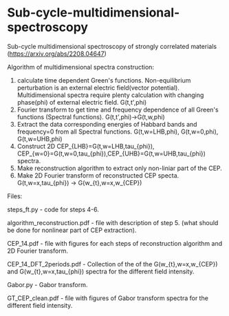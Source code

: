 # Sub-cycle-multidimensional-spectroscopy
Sub-cycle multidimensional spectroscopy of  strongly correlated materials (https://arxiv.org/abs/2208.04647)

Algorithm of multidimensional spectra construction:
1) calculate time dependent Green's functions. Non-equilibrium perturbation is an external electric field(vector potential). Multidimensional spectra require plenty calculation with changing phase(phi) of external electric field. G(t,t',phi)
2) Fourier transform to get time and frequency dependence of all Green's functions (Spectral functions). G(t,t',phi)->G(t,w,phi)
3) Extract the data corresponding energies of Habbard bands and frequency=0 from all Spectral functions.  G(t,w=LHB,phi), G(t,w=0,phi), G(t,w=UHB,phi)
4) Construct 2D CEP_{LHB}=G(t,w=LHB,tau_{phi}), CEP_{w=0}=G(t,w=0,tau_{phi}),CEP_{UHB}=G(t,w=UHB,tau_{phi}) spectra. 
5) Make reconstruction algorithm to extract only non-liniar part of the CEP.
6) Make 2D Fourier transform of reconstructed CEP specta. G(t,w=x,tau_{phi}) -> G(w_{t},w=x,w_{CEP})

Files:

steps_ft.py - code for steps 4-6.

algorithm_reconstruction.pdf - file with description of step 5. (what should be done for nonlinear part of CEP extraction).

CEP_14.pdf - file with figures for each steps of reconstruction algorithm and 2D Fourier transform.

CEP_14_DFT_2periods.pdf - Collection of the of the G(w_{t},w=x,w_{CEP}) and G(w_{t},w=x,tau_{phi}) spectra for the different field intensity.

Gabor.py - Gabor transform.

GT_CEP_clean.pdf - file with figures of Gabor transform spectra for the different field intensity.
